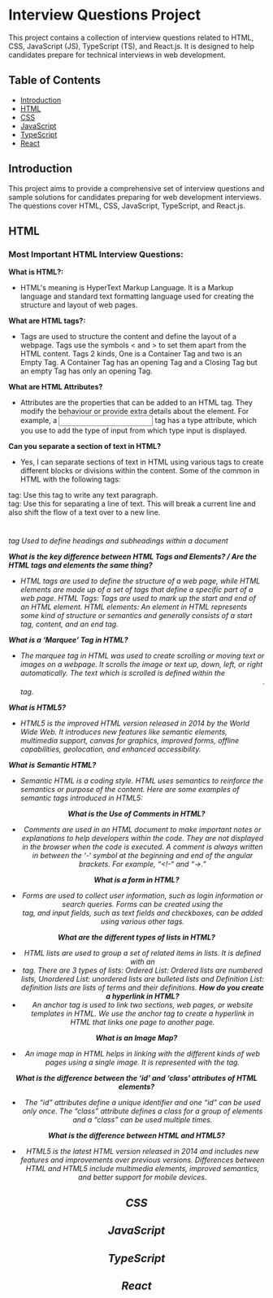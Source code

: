# Interview Questions Project

This project contains a collection of interview questions related to HTML, CSS, JavaScript (JS), TypeScript (TS), and React.js. It is designed to help candidates prepare for technical interviews in web development.

## Table of Contents

- [Introduction](#introduction)
- [HTML](#html)
- [CSS](#css)
- [JavaScript](#javascript)
- [TypeScript](#typescript)
- [React](#react)

## Introduction

This project aims to provide a comprehensive set of interview questions and sample solutions for candidates preparing for web development interviews. The questions cover HTML, CSS, JavaScript, TypeScript, and React.js.

## HTML

### Most Important HTML Interview Questions:

**What is HTML?:**
- HTML's meaning is HyperText Markup Language. It is a Markup language and standard text formatting language used for creating the structure and layout of web pages.

 **What are HTML tags?:**
- Tags are used to structure the content and define the layout of a webpage. Tags use the symbols < and > to set them apart from the HTML content. Tags 2 kinds, One is a Container Tag and two is an Empty Tag. A  Container Tag has an opening Tag and a Closing Tag but an empty Tag has only an opening Tag.

**What are HTML Attributes?**
- Attributes are the properties that can be added to an HTML tag. They modify the behaviour or provide extra details about the element. For example, a <input> tag has a type attribute, which you use to add the type of input from which type input is displayed.

**Can you separate a section of text in HTML?**
- Yes, I can separate sections of text in HTML using various tags to create different blocks or divisions within the content. Some of the common in HTML with the following tags:
<p> tag: Use this tag to write any text paragraph.
<br> tag: Use this for separating a line of text. This will break a current line and also shift the flow of a text over to a new line.
<h1> <h6> tag Used to define headings and subheadings within a document

**What is the key difference between HTML Tags and Elements? / Are the HTML tags and elements the same thing?**
- HTML tags are used to define the structure of a web page, while HTML elements are made up of a set of tags that define a specific part of a web page. 
HTML Tags: Tags are used to mark up the start and end of an HTML element.
HTML elements: An element in HTML represents some kind of structure or semantics and generally consists of a start tag, content, and an end tag. 

**What is a ‘Marquee’ Tag in HTML?**
- The marquee tag in HTML was used to create scrolling or moving text or images on a webpage. It scrolls the image or text up, down, left, or right automatically. The text which is scrolled is defined within the <marquee> .. </marquee> tag.

**What is HTML5?**
- HTML5 is the improved HTML version released in 2014 by the World Wide Web. It introduces new features like semantic elements, multimedia support, canvas for graphics, improved forms, offline capabilities, geolocation, and enhanced accessibility.

**What is Semantic HTML?**
- Semantic HTML is a coding style. HTML uses semantics to reinforce the semantics or purpose of the content.
Here are some examples of semantic tags introduced in HTML5:
<header>
<nav>
<main>
<article>
<section>
<aside>
<summary>
<marks>
<footer>

**What is the Use of Comments in HTML?**
- Comments are used in an HTML document to make important notes or explanations to help developers within the code. They are not displayed in the browser when the code is executed. A comment is always written in between the ‘-‘ symbol at the beginning and end of the angular brackets. For example, “<!-“ and “->.”

**What is a form in HTML?**
- Forms are used to collect user information, such as login information or search queries. Forms can be created using the <form> tag, and input fields, such as text fields and checkboxes, can be added using various other tags.

**What are the different types of lists in HTML?**
- HTML lists are used to group a set of related items in lists. It is defined with an <li> tag. There are 3 types of lists: 
Ordered List: Ordered lists are numbered lists,
Unordered List: unordered lists are bulleted lists and
Definition List: definition lists are lists of terms and their definitions.
**How do you create a hyperlink in HTML?**
- An anchor tag is used to link two sections, web pages, or website templates in HTML. We use the anchor tag <a> to create a hyperlink in HTML that links one page to another page.

**What is an Image Map?**
- An image map in HTML helps in linking with the different kinds of web pages using a single image. It is represented with the <map> tag.

**What is the difference between the ‘id' and ‘class' attributes of HTML elements?**
- The “id” attributes define a unique identifier and one “id” can be used only once. The “class” attribute defines a class for a group of elements and a “class” can be used multiple times.

**What is the difference between HTML and HTML5?**
- HTML5 is the latest HTML version released in 2014 and includes new features and improvements over previous versions. Differences between HTML and HTML5 include multimedia elements, improved semantics, and better support for mobile devices.

## CSS

## JavaScript

## TypeScript

## React
